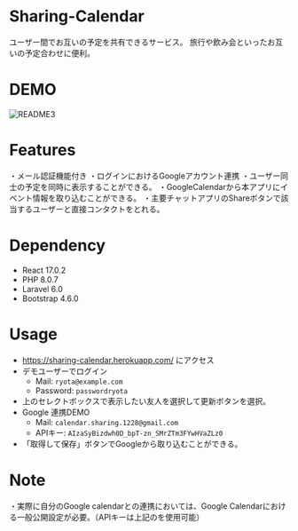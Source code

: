 # Sharing-Calendar
ユーザー間でお互いの予定を共有できるサービス。
旅行や飲み会といったお互いの予定合わせに便利。

# DEMO
![README3](https://user-images.githubusercontent.com/87964992/135718104-b31f82ab-111f-457e-b47d-2f0dd6b6ba9b.gif)


# Features
・メール認証機能付き
・ログインにおけるGoogleアカウント連携
・ユーザー同士の予定を同時に表示することができる。
・GoogleCalendarから本アプリにイベント情報を取り込むことができる。
・主要チャットアプリのShareボタンで該当するユーザーと直接コンタクトをとれる。


# Dependency
- React 17.0.2
- PHP 8.0.7
- Laravel 6.0
- Bootstrap 4.6.0

# Usage
- https://sharing-calendar.herokuapp.com/ にアクセス
- デモユーザーでログイン
    - Mail: `ryota@example.com`
    - Password: `passwordryota`
- 上のセレクトボックスで表示したい友人を選択して更新ボタンを選択。
- Google 連携DEMO
    - Mail: `calendar.sharing.1228@gmail.com`
    - APIキー: `AIzaSyBizdwh0D_bpT-zn_SMrZTm3FYwHVaZLz0`
- 「取得して保存」ボタンでGoogleから取り込むことができる。


# Note
・実際に自分のGoogle calendarとの連携においては、Google Calendarにおける一般公開設定が必要。（APIキーは上記のを使用可能）

